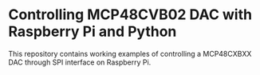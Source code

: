 # Controlling MCP48CVB02 DAC with Raspberry Pi and Python

This repository contains working examples of controlling a MCP48CXBXX DAC through SPI interface on Raspberry Pi. 